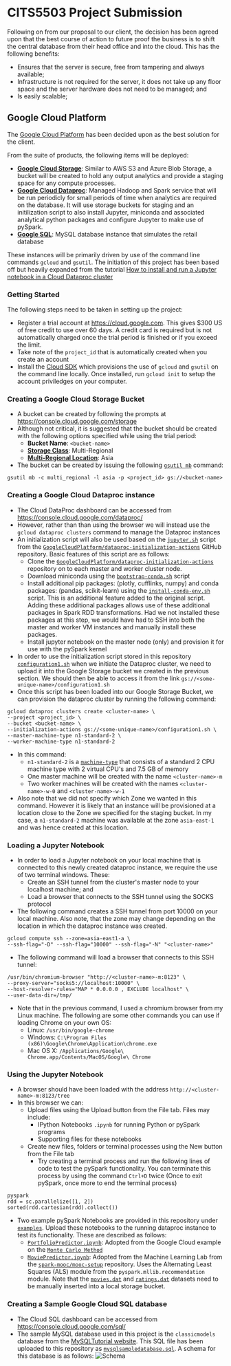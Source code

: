 # CITS5503 Project Submission

Following on from our proposal to our client, the decision has been agreed upon that the best course of action to future proof the business is to shift the central database from their head office and into the cloud. This has the following benefits:
- Ensures that the server is secure, free from tampering and always available;
- Infrastructure is not required for the server, it does not take up any floor space and the server hardware does not need to be managed; and
- Is easily scalable;

## Google Cloud Platform
The [Google Cloud Platform][GCP] has been decided upon as the best solution for the client. 

From the suite of products, the following items will be deployed:
- [**Google Cloud Storage**][constorage]: Similar to AWS S3 and Azure Blob Storage, a bucket will be created to hold any output analytics and provide a staging space for any compute processes.
- [**Google Cloud Dataproc**][condataproc]: Managed Hadoop and Spark service that will be run periodicly for small periods of time when analytics are required on the database. It will use storage buckets for staging and an initilization script to also install Jupyter, miniconda and associated analytical python packages and configure Jupyter to make use of pySpark.
- [**Google SQL**][consql]: MySQL database instance that simulates the retail database

These instances will be primarily driven by use of the command line commands `gcloud` and `gsutil`. The initiation of this project has been based off but heavily expanded from the tutorial [How to install and run a Jupyter notebook in a Cloud Dataproc cluster][tutorial]

### Getting Started
The following steps need to be taken in setting up the project:
- Register a trial account at https://cloud.google.com. This gives $300 US of free credit to use over 60 days. A credit card is required but is not automatically charged once the trial period is finished or if you exceed the limit.
- Take note of the `project_id` that is automatically created when you create an account
- Install the [Cloud SDK][cloudsdk] which provisions the use of `gcloud` and `gsutil` on the command line locally. Once installed, run `gcloud init` to setup the account priviledges on your computer. 

### Creating a Google Cloud Storage Bucket
- A bucket can be created by following the prompts at https://console.cloud.google.com/storage
- Although not critical, it is suggested that the bucket should be created with the following options specified while using the trial period:
    - **Bucket Name**: `<bucket-name>`
    - [**Storage Class**][stclass]: Multi-Regional
    - [**Multi-Regional Location**][mrlocation]: Asia
- The bucket can be created by issuing the following [`gsutil mb`][gsutilmb] command:
```
gsutil mb -c multi_regional -l asia -p <project_id> gs://<bucket-name>
```

### Creating a Google Cloud Dataproc instance
- The Cloud DataProc dashboard can be accessed from https://console.cloud.google.com/dataproc/
- However, rather than than using the browser we will instead use the `gcloud dataproc clusters` command to manage the Dataproc instances
- An initialization script will also be used based on the [`jupyter.sh`][jupyter] script from the [`GoogleCloudPlatform/dataproc-initialization-actions`][dpinit] GitHub repository. Basic features of this script are as follows:
    - Clone the [`GoogleCloudPlatform/dataproc-initialization-actions`][dpinit] repository on to each master and worker cluster node.
    - Download miniconda using the [`bootstrap-conda.sh`][scrconda] script
    - Install additional pip packages: (plotly, cufflinks, numpy) and conda packages: (pandas, scikit-learn) using the [`install-conda-env.sh`][scrcondaenv] script. This is an additional feature added to the original script. Adding these additional packages allows use of these additional packages in Spark RDD transformations. Had we not installed these packages at this step, we would have had to SSH into both the master and worker VM instances and manually install these packages.
    - Install jupyter notebook on the master node (only) and provision it for use with the pySpark kernel
- In order to use the initialization script stored in this repository [`configuration1.sh`][scrconfig] when we initiate the Dataproc cluster, we need to upload it into the Google Storage bucket we created in the previous section. We should then be able to access it from the link `gs://<some-unique-name>/configuration1.sh`
- Once this script has been loaded into our Google Storage Bucket, we can provision the dataproc cluster by running the following command:
```
gcloud dataproc clusters create <cluster-name> \ 
--project <project_id> \
--bucket <bucket-name> \
--initialization-actions gs://<some-unique-name>/configuration1.sh \
--master-machine-type n1-standard-2 \
--worker-machine-type n1-standard-2
```
- In this command: 
    - `n1-standard-2` is a [`machine-type`][mtypes] that consists of a standard 2 CPU machine type with 2 virtual CPU's and 7.5 GB of memory
    - One master machine will be created with the name `<cluster-name>-m`
    - Two worker machines will be created with the names `<cluster-name>-w-0` and `<cluster-name>-w-1`
- Also note that we did not specify which Zone we wanted in this command. However it is likely that an instance will be provisioned at a location close to the Zone we specified for the staging bucket. In my case, a `n1-standard-2` machine was available at the zone `asia-east-1` and was hence created at this location.
    
 ### Loading a Jupyter Notebook
- In order to load a Jupyter notebook on your local machine that is connected to this newly created dataproc instance, we require the use of two terminal windows. These:
    - Create an SSH tunnel from the cluster's master node to your localhost machine; and
    - Load a browser that connects to the SSH tunnel using the SOCKS protocol
- The following command creates a SSH tunnel from port 10000 on your local machine. Also note, that the zone may change depending on the location in which the dataproc instance was created.
```
gcloud compute ssh --zone=asia-east1-a \
--ssh-flag="-D" --ssh-flag="10000" --ssh-flag="-N" "<cluster-name>"
```
- The following command will load a browser that connects to this SSH tunnel:
```
/usr/bin/chromium-browser "http://<cluster-name>-m:8123" \
--proxy-server="socks5://localhost:10000" \
--host-resolver-rules="MAP * 0.0.0.0 , EXCLUDE localhost" \ 
--user-data-dir=/tmp/
```
- Note that in the previous command, I used a chromium browser from my Linux machine. The following are some other commands you can use if loading Chrome on your own OS:
    - Linux: `/usr/bin/google-chrome`
    - Windows: `C:\Program Files (x86)\Google\Chrome\Application\chrome.exe`
    - Mac OS X: `/Applications/Google\ Chrome.app/Contents/MacOS/Google\ Chrome`
    
### Using the Jupyter Notebook
- A browser should have been loaded with the address `http://<cluster-name>-m:8123/tree`
- In this browser we can:
    - Upload files using the Upload button from the File tab. Files may include:
        - IPython Notebooks `.ipynb` for running Python or pySpark programs
        - Supporting files for these notebooks
    - Create new files, folders or terminal processes using the New button from the File tab
        - Try creating a terminal process and run the following lines of code to test the pySpark functionality. You can terminate this process by using the command `Ctrl+D` twice (Once to exit pySpark, once more to end the terminal process)
```
pyspark
rdd = sc.parallelize([1, 2])
sorted(rdd.cartesian(rdd).collect())
```
- Two example pySpark Notebooks are provided in this repository under [`examples`][flexamples]. Upload these notebooks to the running dataproc instance to test its functionality. These are described as follows:
    - [`PortfolioPredictor.ipynb`][ipynbPP]: Adopted from the Google Cloud example on the [`Monte Carlo Method`][exMCM]
    - [`MoviePredictor.ipynb`][exMP]: Adopted from the Machine Learning Lab from the [`spark-mooc/mooc-setup`][smms] repository. Uses the Alternating Least Squares (ALS) module from the `pyspark.mllib.recommendation` module. Note that the [`movies.dat`][mdat] and [`ratings.dat`][rdat] datasets need to be manually inserted into a local storage bucket.
    
### Creating a Sample Google Cloud SQL database
- The Cloud SQL dashboard can be accessed from https://console.cloud.google.com/sql/
- The sample MySQL database used in this project is the `classicmodels` database from the [MySQLTutorial website][mysqlsam]. This SQL file has been uploaded to this repository as [`mysqlsampledatabase.sql`][classicmodels]. A schema for this database is as follows:
![Schema](http://www.mysqltutorial.org/wp-content/uploads/2009/12/MySQL-Sample-Database-Schema.png)


[gcp]: https://cloud.google.com
[constorage]: https://console.cloud.google.com/storage
[condataproc]: https://console.cloud.google.com/dataproc/
[consql]: https://console.cloud.google.com/sql/
[tutorial]: https://cloud.google.com/dataproc/docs/tutorials/jupyter-notebook
[cloudsdk]: https://cloud.google.com/sdk/downloads
[stclass]: https://cloud.google.com/storage/docs/storage-classes
[mrlocation]: https://cloud.google.com/storage/docs/bucket-locations
[gsutilmb]: https://cloud.google.com/storage/docs/gsutil/commands/mb
[jupyter]: https://github.com/GoogleCloudPlatform/dataproc-initialization-actions/blob/master/jupyter/jupyter.sh
[dpinit]: https://github.com/GoogleCloudPlatform/dataproc-initialization-actions
[scrconda]: https://github.com/GoogleCloudPlatform/dataproc-initialization-actions/blob/master/conda/bootstrap-conda.sh
[scrcondaenv]: https://github.com/GoogleCloudPlatform/dataproc-initialization-actions/blob/master/conda/install-conda-env.sh
[scrconfig]: https://github.com/ScottMcCormack/CITS5503/blob/master/configuration1.sh
[mtypes]: https://cloud.google.com/compute/docs/machine-types
[flexamples]: https://github.com/ScottMcCormack/CITS5503/tree/master/examples
[ipynbPP]: https://github.com/ScottMcCormack/CITS5503/blob/master/examples/PortfolioPredictor.ipynb
[exMCM]: https://cloud.google.com/solutions/monte-carlo-methods-with-hadoop-spark
[exMP]: https://github.com/ScottMcCormack/CITS5503/blob/master/examples/MoviePredictor.ipynb
[smms]: https://github.com/spark-mooc/mooc-setup
[mdat]: https://storage.googleapis.com/st-21875529/movies.dat
[rdat]: https://storage.googleapis.com/st-21875529/ratings.dat
[mysqlsam]: http://www.mysqltutorial.org/mysql-sample-database.aspx
[classicmodels]: https://github.com/ScottMcCormack/CITS5503/blob/master/mysqlsampledatabase.sql